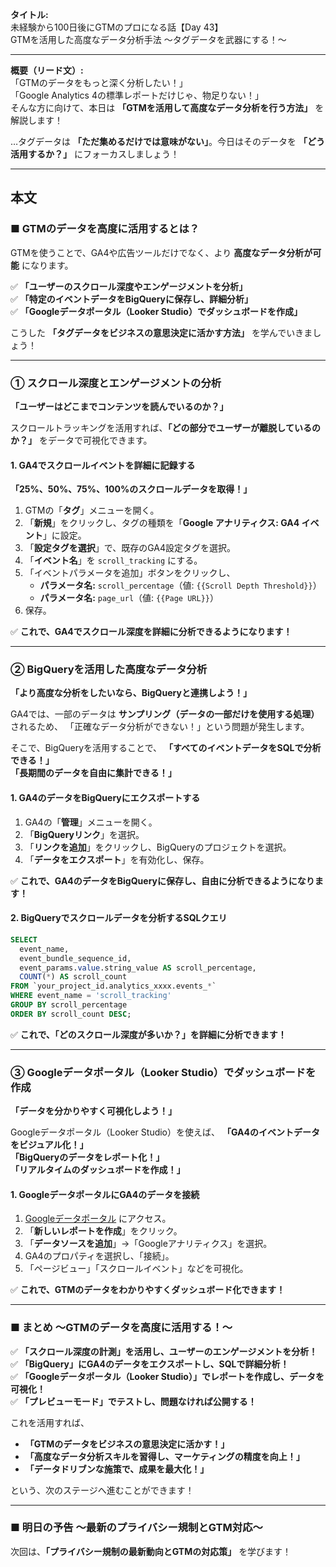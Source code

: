 **タイトル:**  
未経験から100日後にGTMのプロになる話【Day 43】  
GTMを活用した高度なデータ分析手法 〜タグデータを武器にする！〜

---

**概要（リード文）:**  
「GTMのデータをもっと深く分析したい！」  
「Google Analytics 4の標準レポートだけじゃ、物足りない！」  
そんな方に向けて、本日は **「GTMを活用して高度なデータ分析を行う方法」** を解説します！

…タグデータは **「ただ集めるだけでは意味がない」**。今日はそのデータを **「どう活用するか？」** にフォーカスしましょう！

---

## **本文**

### ■ GTMのデータを高度に活用するとは？

GTMを使うことで、GA4や広告ツールだけでなく、より **高度なデータ分析が可能** になります。

✅ **「ユーザーのスクロール深度やエンゲージメントを分析」**  
✅ **「特定のイベントデータをBigQueryに保存し、詳細分析」**  
✅ **「Googleデータポータル（Looker Studio）でダッシュボードを作成」**  

こうした **「タグデータをビジネスの意思決定に活かす方法」** を学んでいきましょう！

---

### **① スクロール深度とエンゲージメントの分析**

 **「ユーザーはどこまでコンテンツを読んでいるのか？」**

スクロールトラッキングを活用すれば、**「どの部分でユーザーが離脱しているのか？」** をデータで可視化できます。

#### **1. GA4でスクロールイベントを詳細に記録する**

 **「25%、50%、75%、100%のスクロールデータを取得！」**

1. GTMの「**タグ**」メニューを開く。
2. 「**新規**」をクリックし、タグの種類を「**Google アナリティクス: GA4 イベント**」に設定。
3. 「**設定タグを選択**」で、既存のGA4設定タグを選択。
4. 「**イベント名**」を `scroll_tracking` にする。
5. 「イベントパラメータを追加」ボタンをクリックし、
   - **パラメータ名:** `scroll_percentage`（値: `{{Scroll Depth Threshold}}`）
   - **パラメータ名:** `page_url`（値: `{{Page URL}}`）
6. 保存。

✅ **これで、GA4でスクロール深度を詳細に分析できるようになります！**

---

### **② BigQueryを活用した高度なデータ分析**

 **「より高度な分析をしたいなら、BigQueryと連携しよう！」**

GA4では、一部のデータは **サンプリング（データの一部だけを使用する処理）** されるため、
「正確なデータ分析ができない！」という問題が発生します。

そこで、BigQueryを活用することで、
 **「すべてのイベントデータをSQLで分析できる！」**  
 **「長期間のデータを自由に集計できる！」**  

#### **1. GA4のデータをBigQueryにエクスポートする**

1. GA4の「**管理**」メニューを開く。
2. 「**BigQueryリンク**」を選択。
3. 「**リンクを追加**」をクリックし、BigQueryのプロジェクトを選択。
4. 「**データをエクスポート**」を有効化し、保存。

✅ **これで、GA4のデータをBigQueryに保存し、自由に分析できるようになります！**

#### **2. BigQueryでスクロールデータを分析するSQLクエリ**

```sql
SELECT
  event_name,
  event_bundle_sequence_id,
  event_params.value.string_value AS scroll_percentage,
  COUNT(*) AS scroll_count
FROM `your_project_id.analytics_xxxx.events_*`
WHERE event_name = 'scroll_tracking'
GROUP BY scroll_percentage
ORDER BY scroll_count DESC;
```

✅ **これで、「どのスクロール深度が多いか？」を詳細に分析できます！**

---

### **③ Googleデータポータル（Looker Studio）でダッシュボードを作成**

 **「データを分かりやすく可視化しよう！」**

Googleデータポータル（Looker Studio）を使えば、
 **「GA4のイベントデータをビジュアル化！」**  
 **「BigQueryのデータをレポート化！」**  
 **「リアルタイムのダッシュボードを作成！」**  

#### **1. GoogleデータポータルにGA4のデータを接続**

1. [Googleデータポータル](https://lookerstudio.google.com/) にアクセス。
2. 「**新しいレポートを作成**」をクリック。
3. 「**データソースを追加**」→「Googleアナリティクス」を選択。
4. GA4のプロパティを選択し、「接続」。
5. 「ページビュー」「スクロールイベント」などを可視化。

✅ **これで、GTMのデータをわかりやすくダッシュボード化できます！**

---

### **■ まとめ 〜GTMのデータを高度に活用する！〜**

✅ **「スクロール深度の計測」を活用し、ユーザーのエンゲージメントを分析！**  
✅ **「BigQuery」にGA4のデータをエクスポートし、SQLで詳細分析！**  
✅ **「Googleデータポータル（Looker Studio）」でレポートを作成し、データを可視化！**  
✅ **「プレビューモード」でテストし、問題なければ公開する！**  

これを活用すれば、
- **「GTMのデータをビジネスの意思決定に活かす！」**
- **「高度なデータ分析スキルを習得し、マーケティングの精度を向上！」**
- **「データドリブンな施策で、成果を最大化！」**

という、次のステージへ進むことができます！

---

### **■ 明日の予告 〜最新のプライバシー規制とGTM対応〜**

次回は、**「プライバシー規制の最新動向とGTMの対応策」** を学びます！

